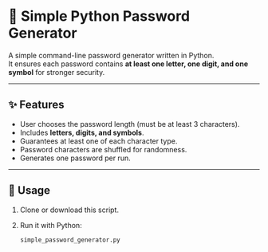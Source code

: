 # 🔑 Simple Python Password Generator

A simple command-line password generator written in Python.  
It ensures each password contains **at least one letter, one digit, and one symbol** for stronger security.

---

## ✨ Features
- User chooses the password length (must be at least 3 characters).
- Includes **letters, digits, and symbols**.
- Guarantees at least one of each character type.
- Password characters are shuffled for randomness.
- Generates one password per run.

---

## 🚀 Usage

1. Clone or download this script.
2. Run it with Python:

   ```bash
   simple_password_generator.py

